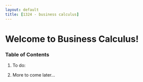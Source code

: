 ```yaml
---
layout: default
title: [1324 - business calculus]
---
```


Welcome to Business Calculus!
===

### Table of Contents

1. To do:

2. More to come later...
